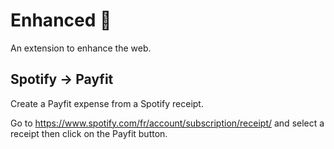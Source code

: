 # Enhanced :muscle:

An extension to enhance the web.

## Spotify -> Payfit

Create a Payfit expense from a Spotify receipt.

Go to https://www.spotify.com/fr/account/subscription/receipt/ and select a receipt then click on the Payfit button.

